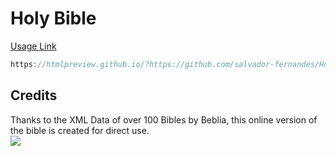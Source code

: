 # Holy Bible

[Usage Link](https://htmlpreview.github.io/?https://github.com/salvador-fernandes/HolyBible/blob/main/HolyBible.html)
```js
https://htmlpreview.github.io/?https://github.com/salvador-fernandes/HolyBible/blob/main/HolyBible.html
```

## Credits
Thanks to the XML Data of over 100 Bibles by Beblia, this online version of the bible is created for direct use.  
[![](https://github.com/Beblia.png?size=50)](https://github.com/Beblia/Holy-Bible-XML-Format)
<!--Songs: https://htmlpreview.github.io/?https://github.com/salvador-fernandes/HolyBible/blob/main/Songs.html-->
